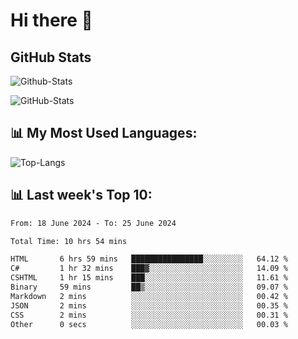 # Hi there 👋

## GitHub Stats
![Github-Stats](https://github-readme-stats-sigma-five.vercel.app/api?username=ltorson&show_icons=true&theme=radical&count_private=true)

![GitHub-Stats](https://github-readme-stats.vercel.app/api/wakatime?username=LeeTorson&theme=synthwave&size_weight=0.5&count_weight=0.5&title_color=36F9F6&langs_count=10&count_private=true)

## 📊 My Most Used Languages:
![Top-Langs](https://github-readme-stats-sigma-five.vercel.app/api/top-langs/?username=LTorson&layout=compact&langs_count=10)


## 📊 Last week's Top 10:
<!--START_SECTION:waka-->

```txt
From: 18 June 2024 - To: 25 June 2024

Total Time: 10 hrs 54 mins

HTML       6 hrs 59 mins   ████████████████░░░░░░░░░   64.12 %
C#         1 hr 32 mins    ███▓░░░░░░░░░░░░░░░░░░░░░   14.09 %
CSHTML     1 hr 15 mins    ███░░░░░░░░░░░░░░░░░░░░░░   11.61 %
Binary     59 mins         ██▒░░░░░░░░░░░░░░░░░░░░░░   09.07 %
Markdown   2 mins          ░░░░░░░░░░░░░░░░░░░░░░░░░   00.42 %
JSON       2 mins          ░░░░░░░░░░░░░░░░░░░░░░░░░   00.35 %
CSS        2 mins          ░░░░░░░░░░░░░░░░░░░░░░░░░   00.31 %
Other      0 secs          ░░░░░░░░░░░░░░░░░░░░░░░░░   00.03 %
```

<!--END_SECTION:waka-->
